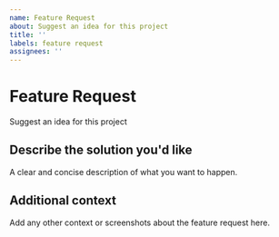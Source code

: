 ```yaml
---
name: Feature Request
about: Suggest an idea for this project
title: ''
labels: feature request
assignees: ''
---
```


# Feature Request

Suggest an idea for this project

## Describe the solution you'd like

A clear and concise description of what you want to happen.

## Additional context

Add any other context or screenshots about the feature request here.
